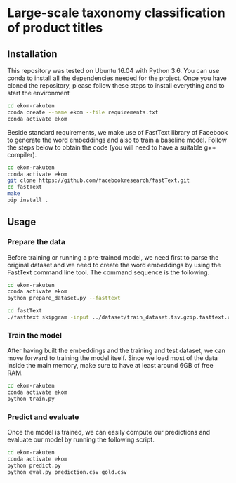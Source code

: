 # Large-scale taxonomy classification of product titles

## Installation

This repository was tested on Ubuntu 16.04 with Python 3.6. You can use conda
to install all the dependencies needed for the project. Once you have cloned
the repository, please follow these steps to install everything and to start
the environment
```bash
cd ekom-rakuten
conda create --name ekom --file requirements.txt
conda activate ekom
```
Beside standard requirements, we make use of FastText library of Facebook to
generate the word embeddings and also to train a baseline model.
Follow the steps below to obtain the code (you will need to have a suitable g++
compiler).
```bash
cd ekom-rakuten
conda activate ekom
git clone https://github.com/facebookresearch/fastText.git
cd fastText
make
pip install .
```  

## Usage

### Prepare the data

Before training or running a pre-trained model, we need first to parse the original
dataset and we need to create the word embeddings by using the FastText command line
tool. The command sequence is the following.
```bash
cd ekom-rakuten
conda activate ekom
python prepare_dataset.py --fasttext
```

```bash
cd fastText
./fasttext skipgram -input ../dataset/train_dataset.tsv.gzip.fasttext.csv -output ../dataset/fasttext_embeddings -dim 100
```

### Train the model
After having built the embeddings and the training and test dataset, we can move forward to training the model itself. Since we load most of the data inside the main
memory, make sure to have at least around 6GB of free RAM.

```bash
cd ekom-rakuten
conda activate ekom
python train.py
```

### Predict and evaluate
Once the model is trained, we can easily compute our predictions and evaluate our model by running the following script.
```bash
cd ekom-rakuten
conda activate ekom
python predict.py
python eval.py prediction.csv gold.csv
```
